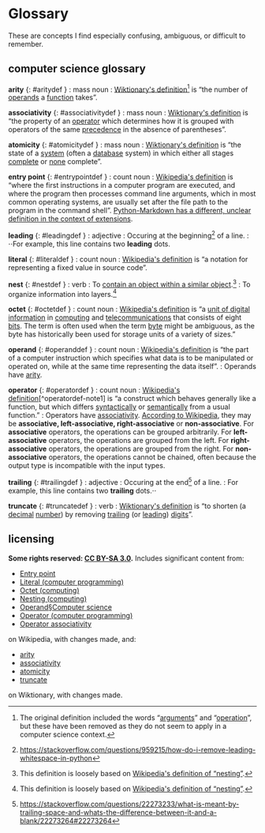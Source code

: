 # Glossary
These are concepts I find especially confusing, ambiguous, or difficult to remember.

## computer science glossary

**arity** {: #aritydef }
: mass noun
: [Wiktionary's definition](https://en.wiktionary.org/wiki/arity)[^aritydef-note1] is “the number of [operands](#operanddef) a [function](https://en.wiktionary.org/wiki/function) takes”.

**associativity** {: #associativitydef }
: mass noun
: [Wiktionary's definition](https://en.wiktionary.org/wiki/associativity) is “the property of an [operator](#operatordef) which determines how it is grouped with operators of the same [precedence](https://en.wiktionary.org/wiki/precedence) in the absence of parentheses”.

**atomicity** {: #atomicitydef }
: mass noun
: [Wiktionary's definition](https://en.wiktionary.org/wiki/atomicity) is “the state of a [system](https://en.wiktionary.org/wiki/system) (often a [database](https://en.wiktionary.org/wiki/database) system) in which either all stages [complete](https://en.wiktionary.org/wiki/complete) or [none](https://en.wiktionary.org/wiki/none) complete”.

**entry point** {: #entrypointdef }
: count noun
: [Wikipedia's definition](https://en.wikipedia.org/wiki/Entry_point) is “where the first instructions in a computer program are executed, and where the program then processes command line arguments, which in most common operating systems, are usually set after the file path to the program in the command shell”. [Python-Markdown has a different, unclear definition in the context of extensions](https://python-markdown.github.io/extensions/#officially-supported-extensions).

**leading** {: #leadingdef }
: adjective
: Occuring at the beginning[^leadingdef] of a line.
: ⋅⋅For example, this line contains two **leading** dots.

**literal** {: #literaldef }
: count noun
: [Wikipedia's definition](https://en.wikipedia.org/wiki/Literal_(computer_programming)) is “a notation for representing a fixed value in source code”.

**nest** {: #nestdef }
: verb
: To [contain an object within a similar object](https://en.wikipedia.org/wiki/Self-similarity).[^nestdef-note1]
: To organize information into layers.[^nestdef-note1]

**octet** {: #octetdef }
: count noun
: [Wikipedia's definition](https://en.wikipedia.org/wiki/Octet_(computing)) is “a [unit of digital information](https://en.wikipedia.org/wiki/Units_of_information) in [computing](https://en.wikipedia.org/wiki/Computing) and [telecommunications](https://en.wikipedia.org/wiki/Telecommunications) that consists of eight [bits](https://en.wikipedia.org/wiki/Bit). The term is often used when the term [byte](https://en.wikipedia.org/wiki/Byte) might be ambiguous, as the byte has historically been used for storage units of a variety of sizes.”

**operand** {: #operanddef }
: count noun
: [Wikipedia's definition](https://en.wikipedia.org/wiki/Operand#Computer_science) is “the part of a computer instruction which specifies what data is to be manipulated or operated on, while at the same time representing the data itself”.
: Operands have [arity](#aritydef).

**operator** {: #operatordef }
: count noun
: [Wikipedia's definition](https://en.wikipedia.org/wiki/Operator_(computer_programming))[^operatordef-note1] is “a construct which behaves generally like a function, but which differs [syntactically](https://en.wikipedia.org/wiki/Syntax_(programming_languages)) or [semantically](https://en.wikipedia.org/wiki/Semantics_(computer_science)) from a usual function.”
: Operators have [associativity](#associativitydef). [According to Wikipedia](https://en.wikipedia.org/wiki/Operator_associativity), they may be **associative, left-associative, right-associative** or **non-associative**. For **associative** operators, the operations can be grouped arbitrarily. For **left-associative** operators, the operations are grouped from the left. For **right-associative** operators, the operations are grouped from the right. For **non-associative** operators, the operations cannot be chained, often because the output type is incompatible with the input types.

**trailing** {: #trailingdef }
: adjective
: Occuring at the end[^trailingdef] of a line.
: For example, this line contains two **trailing** dots.⋅⋅

**truncate** {: #truncatedef }
: verb
: [Wiktionary's definition](https://en.wiktionary.org/wiki/truncate) is “to shorten (a [decimal](https://en.wiktionary.org/wiki/decimal) [number](https://en.wiktionary.org/wiki/number)) by removing [trailing](#trailingdef) (or [leading](#leadingdef)) [digits](https://en.wiktionary.org/wiki/digit)”.

## licensing
**Some rights reserved: [CC BY-SA 3.0](https://creativecommons.org/licenses/by-sa/3.0/).** Includes significant content from:

- [Entry point](https://en.wikipedia.org/w/index.php?title=Entry_point&oldid=871836841)
- [Literal (computer programming)](https://en.wikipedia.org/w/index.php?title=Literal_(computer_programming)&oldid=849448036)
- [Octet (computing)](https://en.wikipedia.org/w/index.php?title=Octet_(computing)&oldid=852309529)
- [Nesting (computing)](https://en.wikipedia.org/w/index.php?title=Nesting_(computing)&oldid=877015415)
- [Operand§Computer science](https://en.wikipedia.org/w/index.php?title=Operand&oldid=874322196#Computer_science)
- [Operator (computer programming)](https://en.wikipedia.org/w/index.php?title=Operator_(computer_programming)&oldid=879934681)
- [Operator associativity](https://en.wikipedia.org/w/index.php?title=Operator_associativity&oldid=876220651)

on Wikipedia, with changes made, and:

- [arity](https://en.wiktionary.org/w/index.php?title=arity&oldid=50758406)
- [associativity](https://en.wiktionary.org/w/index.php?title=associativity&oldid=49893698)
- [atomicity](https://en.wiktionary.org/w/index.php?title=atomicity&oldid=50343477)
- [truncate](https://en.wiktionary.org/w/index.php?title=truncate&oldid=51196049)

on Wiktionary, with changes made.

[^aritydef-note1]: The original definition included the words “[arguments](https://en.wiktionary.org/wiki/argument)” and “[operation](https://en.wiktionary.org/wiki/operation)”, but these have been removed as they do not seem to apply in a computer science context.
[^leadingdef]: <https://stackoverflow.com/questions/959215/how-do-i-remove-leading-whitespace-in-python>
[^nestdef-note1]: This definition is loosely based on [Wikipedia's definition of “nesting”](https://en.wikipedia.org/wiki/Nesting_(computing)).
[^operatordef-note1]: The grammatical number has been modified (plural to singular).
[^trailingdef]: <https://stackoverflow.com/questions/22273233/what-is-meant-by-trailing-space-and-whats-the-difference-between-it-and-a-blank/22273264#22273264>
